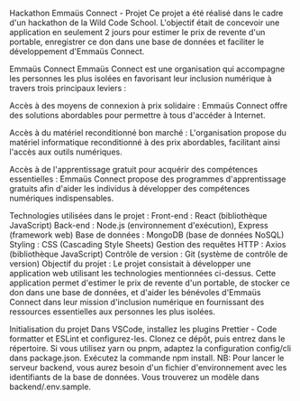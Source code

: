 Hackathon Emmaüs Connect - Projet
Ce projet a été réalisé dans le cadre d'un hackathon de la Wild Code School. L'objectif était de concevoir une application en seulement 2 jours pour estimer le prix de revente d'un portable, enregistrer ce don dans une base de données et faciliter le développement d'Emmaüs Connect.

Emmaüs Connect
Emmaüs Connect est une organisation qui accompagne les personnes les plus isolées en favorisant leur inclusion numérique à travers trois principaux leviers :

Accès à des moyens de connexion à prix solidaire : Emmaüs Connect offre des solutions abordables pour permettre à tous d'accéder à Internet.

Accès à du matériel reconditionné bon marché : L'organisation propose du matériel informatique reconditionné à des prix abordables, facilitant ainsi l'accès aux outils numériques.

Accès à de l'apprentissage gratuit pour acquérir des compétences essentielles : Emmaüs Connect propose des programmes d'apprentissage gratuits afin d'aider les individus à développer des compétences numériques indispensables.

Technologies utilisées dans le projet :
Front-end : React (bibliothèque JavaScript)
Back-end : Node.js (environnement d'exécution), Express (framework web)
Base de données : MongoDB (base de données NoSQL)
Styling : CSS (Cascading Style Sheets)
Gestion des requêtes HTTP : Axios (bibliothèque JavaScript)
Contrôle de version : Git (système de contrôle de version)
Objectif du projet :
Le projet consistait à développer une application web utilisant les technologies mentionnées ci-dessus. Cette application permet d'estimer le prix de revente d'un portable, de stocker ce don dans une base de données, et d'aider les bénévoles d'Emmaüs Connect dans leur mission d'inclusion numérique en fournissant des ressources essentielles aux personnes les plus isolées.

Initialisation du projet
Dans VSCode, installez les plugins Prettier - Code formatter et ESLint et configurez-les.
Clonez ce dépôt, puis entrez dans le répertoire.
Si vous utilisez yarn ou pnpm, adaptez la configuration config/cli dans package.json.
Exécutez la commande npm install.
NB: Pour lancer le serveur backend, vous aurez besoin d'un fichier d'environnement avec les identifiants de la base de données. Vous trouverez un modèle dans backend/.env.sample.
